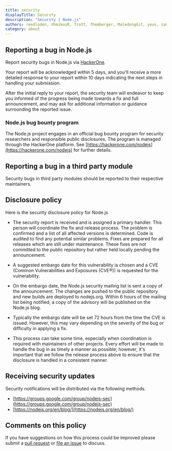```yaml
---
title: security
displayTitle: Security
description: "Security | Node.js"
authors: reedloden, XhmikosR, Trott, fhemberger, MaledongGit, yous, sam-github, vdeturckheim, tniessen,richardlau, nschonni, mikeal, e-jigsaw, parthlaw
category: about
---
```


## Reporting a bug in Node.js

Report security bugs in Node.js via [HackerOne](https://hackerone.com/nodejs).

Your report will be acknowledged within 5 days, and you'll receive a more detailed response to your report within 10 days indicating the next steps in handling your submission.

After the initial reply to your report, the security team will endeavor to keep you informed of the progress being made towards a fix and full announcement, and may ask for additional information or guidance surrounding the reported issue.

### Node.js bug bounty program

The Node.js project engages in an official bug bounty program for security researchers and responsible public disclosures.  The program is managed through the HackerOne platform. See [https://hackerone.com/nodejs](https://hackerone.com/nodejs) for further details.

## Reporting a bug in a third party module

Security bugs in third party modules should be reported to their respective maintainers.

## Disclosure policy

Here is the security disclosure policy for Node.js

* The security report is received and is assigned a primary handler. This
  person will coordinate the fix and release process. The problem is confirmed and a list of all affected versions is determined. Code is audited to find any potential similar problems. Fixes are prepared for all releases which are still under maintenance. These fixes are not committed to the public repository but rather held locally pending the announcement.

* A suggested embargo date for this vulnerability is chosen and a CVE (Common Vulnerabilities and Exposures (CVE®)) is requested for the vulnerability.

* On the embargo date, the Node.js security mailing list is sent a copy of the announcement. The changes are pushed to the public repository and new builds are deployed to nodejs.org. Within 6 hours of the mailing list being notified, a copy of the advisory will be published on the Node.js blog.

* Typically the embargo date will be set 72 hours from the time the CVE is issued. However, this may vary depending on the severity of the bug or difficulty in applying a fix.

* This process can take some time, especially when coordination is required with maintainers of other projects. Every effort will be made to handle the bug in as timely a manner as possible; however, it's important that we follow the release process above to ensure that the disclosure is handled in a consistent manner.

## Receiving security updates

Security notifications will be distributed via the following methods.

* [https://groups.google.com/group/nodejs-sec](https://groups.google.com/group/nodejs-sec)
* [https://nodejs.org/en/blog/](https://nodejs.org/en/blog/)

## Comments on this policy

If you have suggestions on how this process could be improved please submit a [pull request](https://github.com/nodejs/nodejs.org) or [file an issue](https://github.com/nodejs/security-wg/issues/new) to discuss.
